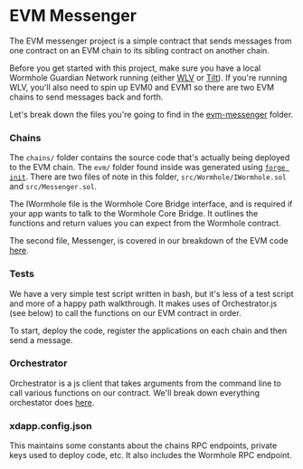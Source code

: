 # EVM Messenger

The EVM messenger project is a simple contract that sends messages from one contract on an EVM chain to its sibling contract on another chain. 

Before you get started with this project, make sure you have a local Wormhole Guardian Network running (either [WLV](../../development/wormhole-local-validator.md) or [Tilt](../../development/tilt/overview.md)). If you're running WLV, you'll also need to spin up EVM0 and EVM1 so there are two EVM chains to send messages back and forth.

Let's break down the files you're going to find in the [evm-messenger](https://github.com/certusone/xdapp-book/tree/main/projects/evm-messenger) folder.

### Chains
The `chains/` folder contains the source code that's actually being deployed to the EVM chain. The `evm/` folder found inside was generated using [`forge init`](https://getfoundry.sh). There are two files of note in this folder, `src/Wormhole/IWormhole.sol` and `src/Messenger.sol`. 

The IWormhole file is the Wormhole Core Bridge interface, and is required if your app wants to talk to the Wormhole Core Bridge. It outlines the functions and return values you can expect from the Wormhole contract.

The second file, Messenger, is covered in our breakdown of the EVM code [here](./messenger.md).

### Tests
We have a very simple test script written in bash, but it's less of a test script and more of a happy path walkthrough. It makes uses of Orchestrator.js (see below) to call the functions on our EVM contract in order. 

To start, deploy the code, register the applications on each chain and then send a message. 

### Orchestrator
Orchestrator is a js client that takes arguments from the command line to call various functions on our contract. We'll break down everything orchestator does [here](./client.md).

### xdapp.config.json
This maintains some constants about the chains RPC endpoints, private keys used to deploy code, etc. It also includes the Wormhole RPC endpoint.
